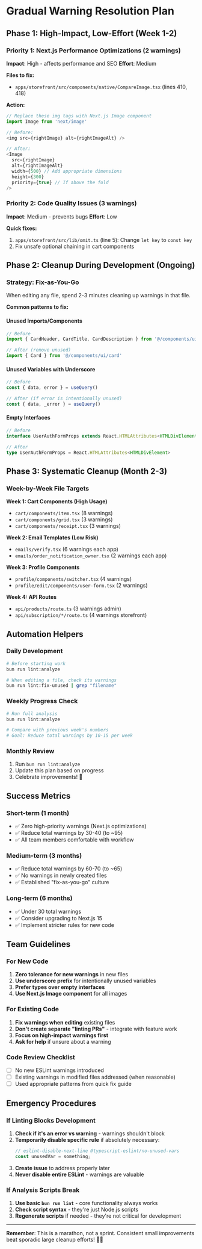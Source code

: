 # Gradual Warning Resolution Plan

## Phase 1: High-Impact, Low-Effort (Week 1-2)

### Priority 1: Next.js Performance Optimizations (2 warnings)
**Impact**: High - affects performance and SEO
**Effort**: Medium

**Files to fix:**
- `apps/storefront/src/components/native/CompareImage.tsx` (lines 410, 418)

**Action:**
```typescript
// Replace these img tags with Next.js Image component
import Image from 'next/image'

// Before:
<img src={rightImage} alt={rightImageAlt} />

// After:
<Image 
  src={rightImage} 
  alt={rightImageAlt}
  width={500} // Add appropriate dimensions
  height={300}
  priority={true} // If above the fold
/>
```

### Priority 2: Code Quality Issues (3 warnings)
**Impact**: Medium - prevents bugs
**Effort**: Low

**Quick fixes:**
1. `apps/storefront/src/lib/omit.ts` (line 5): Change `let key` to `const key`
2. Fix unsafe optional chaining in cart components

## Phase 2: Cleanup During Development (Ongoing)

### Strategy: Fix-as-You-Go
When editing any file, spend 2-3 minutes cleaning up warnings in that file.

**Common patterns to fix:**

#### Unused Imports/Components
```typescript
// Before
import { CardHeader, CardTitle, CardDescription } from '@/components/ui/card'

// After (remove unused)
import { Card } from '@/components/ui/card'
```

#### Unused Variables with Underscore
```typescript
// Before
const { data, error } = useQuery()

// After (if error is intentionally unused)
const { data, _error } = useQuery()
```

#### Empty Interfaces
```typescript
// Before
interface UserAuthFormProps extends React.HTMLAttributes<HTMLDivElement> {}

// After
type UserAuthFormProps = React.HTMLAttributes<HTMLDivElement>
```

## Phase 3: Systematic Cleanup (Month 2-3)

### Week-by-Week File Targets

**Week 1: Cart Components (High Usage)**
- `cart/components/item.tsx` (8 warnings)
- `cart/components/grid.tsx` (3 warnings)
- `cart/components/receipt.tsx` (3 warnings)

**Week 2: Email Templates (Low Risk)**
- `emails/verify.tsx` (6 warnings each app)
- `emails/order_notification_owner.tsx` (2 warnings each app)

**Week 3: Profile Components**
- `profile/components/switcher.tsx` (4 warnings)
- `profile/edit/components/user-form.tsx` (2 warnings)

**Week 4: API Routes**
- `api/products/route.ts` (3 warnings admin)
- `api/subscription/*/route.ts` (4 warnings storefront)

## Automation Helpers

### Daily Development
```bash
# Before starting work
bun run lint:analyze

# When editing a file, check its warnings
bun run lint:fix-unused | grep "filename"
```

### Weekly Progress Check
```bash
# Run full analysis
bun run lint:analyze

# Compare with previous week's numbers
# Goal: Reduce total warnings by 10-15 per week
```

### Monthly Review
1. Run `bun run lint:analyze`
2. Update this plan based on progress
3. Celebrate improvements! 🎉

## Success Metrics

### Short-term (1 month)
- ✅ Zero high-priority warnings (Next.js optimizations)
- ✅ Reduce total warnings by 30-40 (to ~95)
- ✅ All team members comfortable with workflow

### Medium-term (3 months)
- ✅ Reduce total warnings by 60-70 (to ~65)
- ✅ No warnings in newly created files
- ✅ Established "fix-as-you-go" culture

### Long-term (6 months)
- ✅ Under 30 total warnings
- ✅ Consider upgrading to Next.js 15
- ✅ Implement stricter rules for new code

## Team Guidelines

### For New Code
1. **Zero tolerance for new warnings** in new files
2. **Use underscore prefix** for intentionally unused variables
3. **Prefer types over empty interfaces**
4. **Use Next.js Image component** for all images

### For Existing Code
1. **Fix warnings when editing** existing files
2. **Don't create separate "linting PRs"** - integrate with feature work
3. **Focus on high-impact warnings first**
4. **Ask for help** if unsure about a warning

### Code Review Checklist
- [ ] No new ESLint warnings introduced
- [ ] Existing warnings in modified files addressed (when reasonable)
- [ ] Used appropriate patterns from quick fix guide

## Emergency Procedures

### If Linting Blocks Development
1. **Check if it's an error vs warning** - warnings shouldn't block
2. **Temporarily disable specific rule** if absolutely necessary:
   ```typescript
   // eslint-disable-next-line @typescript-eslint/no-unused-vars
   const unusedVar = something;
   ```
3. **Create issue** to address properly later
4. **Never disable entire ESLint** - warnings are valuable

### If Analysis Scripts Break
1. **Use basic `bun run lint`** - core functionality always works
2. **Check script syntax** - they're just Node.js scripts
3. **Regenerate scripts** if needed - they're not critical for development

---

**Remember**: This is a marathon, not a sprint. Consistent small improvements beat sporadic large cleanup efforts! 🏃‍♂️
